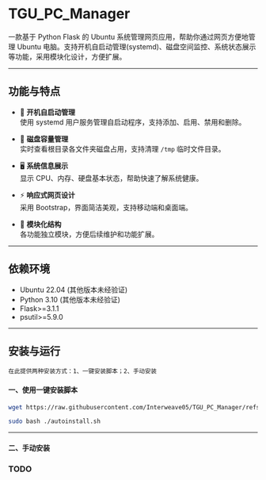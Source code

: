 # TGU_PC_Manager

一款基于 Python Flask 的 Ubuntu 系统管理网页应用，帮助你通过网页方便地管理 Ubuntu 电脑。支持开机自启动管理(systemd)、磁盘空间监控、系统状态展示等功能，采用模块化设计，方便扩展。

---

## 功能与特点

- 🔄 **开机自启动管理**  
  使用 systemd 用户服务管理自启动程序，支持添加、启用、禁用和删除。

- 💾 **磁盘容量管理**  
  实时查看根目录各文件夹磁盘占用，支持清理 `/tmp` 临时文件目录。

- 🖥️ **系统信息展示**  
  显示 CPU、内存、硬盘基本状态，帮助快速了解系统健康。

- ⚡ **响应式网页设计**  
  采用 Bootstrap，界面简洁美观，支持移动端和桌面端。

- 🧱 **模块化结构**  
  各功能独立模块，方便后续维护和功能扩展。

---

## 依赖环境

- Ubuntu 22.04 (其他版本未经验证)
- Python 3.10 (其他版本未经验证)
- Flask>=3.1.1
- psutil>=5.9.0

---

## 安装与运行

    在此提供两种安装方式：1、一键安装脚本；2、手动安装

#### 一、使用一键安装脚本

```bash
wget https://raw.githubusercontent.com/Interweave05/TGU_PC_Manager/refs/heads/main/autoinstall.sh 

sudo bash ./autoinstall.sh
```

---

#### 二、手动安装
### TODO